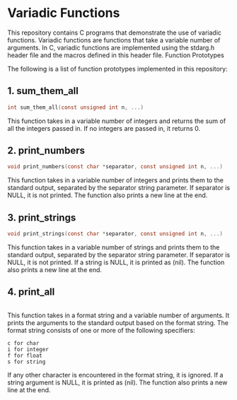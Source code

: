 <h1>Variadic Functions</h1>

This repository contains C programs that demonstrate the use of variadic functions. Variadic functions are functions that take a variable number of arguments. In C, variadic functions are implemented using the stdarg.h header file and the macros defined in this header file.
Function Prototypes

The following is a list of function prototypes implemented in this repository:
## 1. sum_them_all
```c
int sum_them_all(const unsigned int n, ...)
```

This function takes in a variable number of integers and returns the sum of all the integers passed in. If no integers are passed in, it returns 0.

## 2. print_numbers
```c
void print_numbers(const char *separator, const unsigned int n, ...)
```

This function takes in a variable number of integers and prints them to the standard output, separated by the separator string parameter. If separator is NULL, it is not printed. The function also prints a new line at the end.

## 3. print_strings
```c
void print_strings(const char *separator, const unsigned int n, ...)
```

This function takes in a variable number of strings and prints them to the standard output, separated by the separator string parameter. If separator is NULL, it is not printed. If a string is NULL, it is printed as (nil). The function also prints a new line at the end.

## 4. print_all
```cvoid print_all(const char * const format, ...)
```

This function takes in a format string and a variable number of arguments. It prints the arguments to the standard output based on the format string. The format string consists of one or more of the following specifiers:

    c for char
    i for integer
    f for float
    s for string

If any other character is encountered in the format string, it is ignored. If a string argument is NULL, it is printed as (nil). The function also prints a new line at the end.
